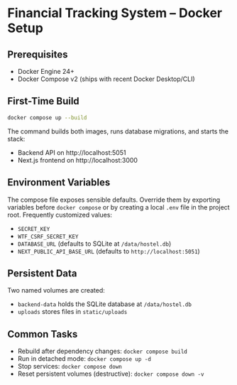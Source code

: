 # Financial Tracking System – Docker Setup

## Prerequisites
- Docker Engine 24+
- Docker Compose v2 (ships with recent Docker Desktop/CLI)

## First-Time Build
```bash
docker compose up --build
```
The command builds both images, runs database migrations, and starts the stack:
- Backend API on http://localhost:5051
- Next.js frontend on http://localhost:3000

## Environment Variables
The compose file exposes sensible defaults. Override them by exporting variables before `docker compose` or by creating a local `.env` file in the project root. Frequently customized values:
- `SECRET_KEY`
- `WTF_CSRF_SECRET_KEY`
- `DATABASE_URL` (defaults to SQLite at `/data/hostel.db`)
- `NEXT_PUBLIC_API_BASE_URL` (defaults to `http://localhost:5051`)

## Persistent Data
Two named volumes are created:
- `backend-data` holds the SQLite database at `/data/hostel.db`
- `uploads` stores files in `static/uploads`

## Common Tasks
- Rebuild after dependency changes: `docker compose build`
- Run in detached mode: `docker compose up -d`
- Stop services: `docker compose down`
- Reset persistent volumes (destructive): `docker compose down -v`
